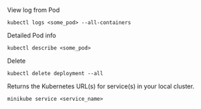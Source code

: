 
View log from Pod
```commandline
kubectl logs <some_pod> --all-containers
```

Detailed Pod info
```commandline
kubectl describe <some_pod>
```

Delete
```commandline
kubectl delete deployment --all
```

Returns the Kubernetes URL(s) for service(s) in your local cluster.
```commandline
minikube service <service_name>
```
